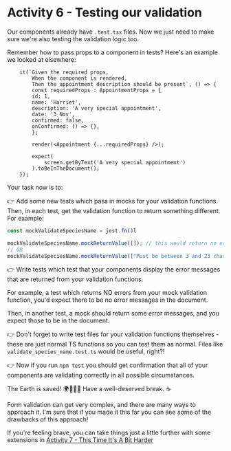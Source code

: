 # Activity 6 - Testing our validation

Our components already have `.test.tsx` files. Now we just need to make sure we're also testing the validation logic too.

Remember how to pass props to a component in tests? Here's an example we looked at elsewhere:

```TSX
	it(`Given the required props,
		When the component is rendered,
		Then the appointment description should be present`, () => {
		const requiredProps : AppointmentProps = {
		id: 1,
		name: 'Harriet',
		description: 'A very special appointment',
		date: '3 Nov',
		confirmed: false,
		onConfirmed: () => {},
		};

    	render(<Appointment {...requiredProps} />);

    	expect(
    		screen.getByText('A very special appointment')
    	).toBeInTheDocument();
    });
```

Your task now is to:

👉 Add some new tests which pass in mocks for your validation functions. Then, in each test, get the validation function to return something different. For example:

```TypeScript
const mockValidateSpeciesName = jest.fn()l

mockValidateSpeciesName.mockReturnValue([]); // this would return no errors for this test
// OR
mockValidateSpeciesName.mockReturnValue(["Must be between 3 and 23 characters"]); // return one error
```

👉 Write tests which test that your components display the error messages that are returned from your validation functions.

For example, a test which returns NO errors from your mock validation function, you'd expect there to be no error messages in the document.

Then, in another test, a mock should return some error messages, and you expect those to be in the document.

👉 Don't forget to write test files for your validation functions themselves - these are just normal TS functions so you can test them as normal. Files like `validate_species_name.test.ts` would be useful, right?!

👉 Now if you run `npm test` you should get confirmation that all of your components are validating correctly in all possible circumstances.

The Earth is saved! 🌍💃🕺🥳 Have a well-deserved break. ☕

Form validation can get very complex, and there are many ways to approach it. I'm sure that if you made it this far you can see some of the drawbacks of this approach!

If you're feeling brave, you can take things just a little further with some extensions in [Activity 7 - This Time It's A Bit Harder](./activity_7_extension.md)
